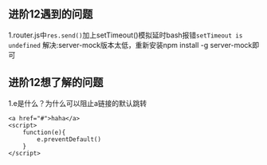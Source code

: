## 进阶12遇到的问题

1.router.js中`res.send()`加上setTimeout()模拟延时bash报错`setTimeout is undefined`
解决:server-mock版本太低，重新安装npm install -g server-mock即可

## 进阶12想了解的问题
1.e是什么？为什么可以阻止a链接的默认跳转
```
<a href="#">haha</a>
<script>
    function(e){
        e.preventDefault()
    }
</script>

```